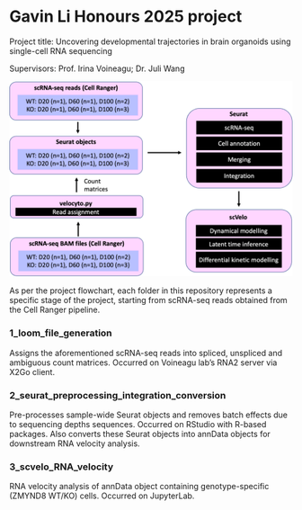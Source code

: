 # Gavin Li Honours 2025 project
Project title: Uncovering developmental trajectories in brain organoids using single-cell RNA sequencing

Supervisors: Prof. Irina Voineagu; Dr. Juli Wang

![Project flowchart](https://raw.githubusercontent.com/gavin5325/gavin_li_unsw_honours_2025/main/project_flowchart_README.png)

As per the project flowchart, each folder in this repository represents a specific stage of the project, starting from scRNA-seq reads obtained from the Cell Ranger pipeline.

### 1_loom_file_generation
Assigns the aforementioned scRNA-seq reads into spliced, unspliced and ambiguous count matrices. Occurred on Voineagu lab’s RNA2 server via X2Go client.

### 2_seurat_preprocessing_integration_conversion
Pre-processes sample-wide Seurat objects and removes batch effects due to sequencing depths sequences. Occurred on RStudio with R-based packages. Also converts these Seurat objects into annData objects for downstream RNA velocity analysis.

### 3_scvelo_RNA_velocity
RNA velocity analysis of annData object containing genotype-specific (ZMYND8 WT/KO) cells. Occurred on JupyterLab.
